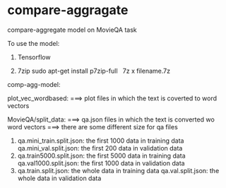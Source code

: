 # compare-aggragate
compare-aggregate model on MovieQA task

To use the model:

1. Tensorflow

2. 7zip
   sudo apt-get install p7zip-full
   7z x filename.7z
   
   
comp-agg-model:


plot_vec_wordbased:
===> plot files in which the text is coverted to word vectors

MovieQA/split_data:
===> qa.json files in which the text is converted wo word vectors
===> there are some different size for qa files
1. qa.mini_train.split.json: the first 1000 data in training data
   qa.mini_val.split.json: the first 200 data in validation data
2. qa.train5000.split.json: the first 5000 data in training data
   qa.val1000.split.json: the first 1000 data in validation data
3. qa.train.split.json: the whole data in training data
   qa.val.split.json: the whole data in validation data
